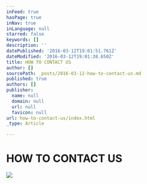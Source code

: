 ```yaml
---
inFeed: true
hasPage: true
inNav: true
inLanguage: null
starred: false
keywords: []
description: ''
datePublished: '2016-03-12T19:01:51.761Z'
dateModified: '2016-03-12T19:01:38.650Z'
title: HOW TO CONTACT US
author: []
sourcePath: _posts/2016-03-12-how-to-contact-us.md
published: true
authors: []
publisher:
  name: null
  domain: null
  url: null
  favicon: null
url: how-to-contact-us/index.html
_type: Article

---
```

# HOW TO CONTACT US
![](https://s3-us-west-2.amazonaws.com/the-grid-img/p/ab35803ee8737c69be5d20fb82c69cb4b04e72fd.png)